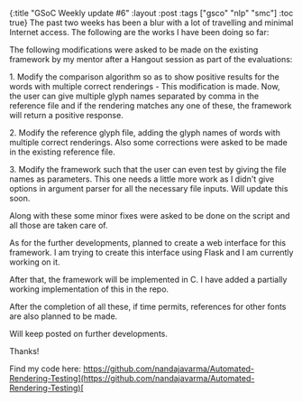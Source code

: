{:title "GSoC Weekly update #6"
:layout :post
:tags  ["gsco" "nlp" "smc"]
:toc true}
The past two weeks has been a blur with a lot of travelling and minimal Internet access. The following are the works I have been doing so far:

The following modifications were asked to be made on the existing framework by my mentor after a Hangout session as part of the evaluations:

1\. Modify the comparison algorithm so as to show positive results for the words with multiple correct renderings - This modification is made. Now, the user can give multiple glyph names separated by comma in the reference file and if the rendering matches any one of these, the framework will return a positive response.

2\. Modify the reference glyph file, adding the glyph names of words with multiple correct renderings. Also some corrections were asked to be made in the existing reference file.

3\. Modify the framework such that the user can even test by giving the file names as parameters. This one needs a little more work as I didn't give options in argument parser for all the necessary file inputs. Will update this soon.

Along with these some minor fixes were asked to be done on the script and all those are taken care of.

As for the further developments, planned to create a web interface for this framework. I am trying to create this interface using Flask and I am currently working on it.

After that, the framework will be implemented in C. I have added a partially working implementation of this in the repo.

After the completion of all these, if time permits, references for other fonts are also planned to be made.

Will keep posted on further developments.

Thanks!

Find my code here: [https://github.com/nandajavarma/Automated-Rendering-Testing](https://github.com/nandajavarma/Automated-Rendering-Testing)[  
](https://gitlab.com/gem/automated-rendering-testing/tree/master)
